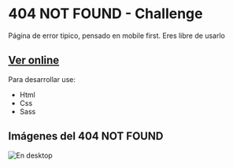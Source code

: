 # 404 NOT FOUND - Challenge

Página de error tipico, pensado en mobile first. Eres libre de usarlo 

## [Ver online](https://kevocam.github.io/404Error-devchallenges/)

Para desarrollar use:

* Html
* Css
* Sass


## Imágenes del 404 NOT FOUND


![En desktop](https://ibb.co/F8H5zgB)